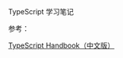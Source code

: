 TypeScript 学习笔记

参考：

[TypeScript Handbook（中文版）](https://zhongsp.gitbooks.io/typescript-handbook/content/)
